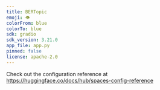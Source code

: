 ```yaml
---
title: BERTopic
emoji: 👁
colorFrom: blue
colorTo: blue
sdk: gradio
sdk_version: 3.21.0
app_file: app.py
pinned: false
license: apache-2.0
---
```


Check out the configuration reference at https://huggingface.co/docs/hub/spaces-config-reference
